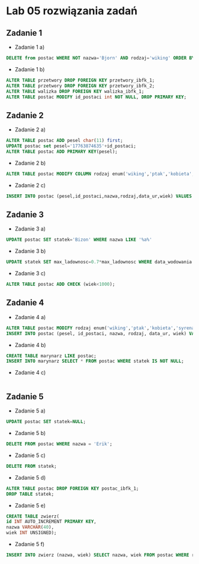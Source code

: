 # Lab 05 rozwiązania zadań

## Zadanie 1
* Zadanie 1 a)
```sql
DELETE from postac WHERE NOT nazwa='Bjorn' AND rodzaj='wiking' ORDER BY wiek DESC LIMIT 2;
```
* Zadanie 1 b)
```sql
ALTER TABLE przetwory DROP FOREIGN KEY przetwory_ibfk_1;
ALTER TABLE przetwory DROP FOREIGN KEY przetwory_ibfk_2;
ALTER TABLE walizka DROP FOREIGN KEY walizka_ibfk_1;
ALTER TABLE postac MODIFY id_postaci int NOT NULL, DROP PRIMARY KEY;
```

## Zadanie 2
* Zadanie 2 a)
```sql
ALTER TABLE postac ADD pesel char(11) first;
UPDATE postac set pesel='17763874635'+id_postaci;
ALTER TABLE postac ADD PRIMARY KEY(pesel);
```
* Zadanie 2 b)
```sql
ALTER TABLE postac MODIFY COLUMN rodzaj enum('wiking','ptak','kobieta','syrena');
```
* Zadanie 2 c)
```sql
INSERT INTO postac (pesel,id_postaci,nazwa,rodzaj,data_ur,wiek) VALUES ('17763874643','8','Gertruda Nieszczera','syrena','1980-03-03', '43');
```

## Zadanie 3
* Zadanie 3 a)
```sql
UPDATE postac SET statek='Bizon' WHERE nazwa LIKE '%a%'
```
* Zadanie 3 b)
```sql
UPDATE statek SET max_ladownosc=0.7*max_ladownosc WHERE data_wodowania BETWEEN '1901-01-01' AND '2000-12-31';
```
* Zadanie 3 c)
```sql
ALTER TABLE postac ADD CHECK (wiek<1000);
```

## Zadanie 4
* Zadanie 4 a)
```sql
ALTER TABLE postac MODIFY rodzaj enum('wiking','ptak','kobieta','syrena','wąż');
INSERT INTO postac (pesel, id_postaci, nazwa, rodzaj, data_ur, wiek) VALUES ('17763874644', '9', 'Loko', 'wąż', '2010-09-09', '13');
```
* Zadanie 4 b)
```sql
CREATE TABLE marynarz LIKE postac;
INSERT INTO marynarz SELECT * FROM postac WHERE statek IS NOT NULL;
```
* Zadanie 4 c)
```sql

```

## Zadanie 5
* Zadanie 5 a)
```sql
UPDATE postac SET statek=NULL;
```
* Zadanie 5 b)
```sql
DELETE FROM postac WHERE nazwa = 'Erik';
```
* Zadanie 5 c)
```sql
DELETE FROM statek;
```
* Zadanie 5 d)
```sql
ALTER TABLE postac DROP FOREIGN KEY postac_ibfk_1;
DROP TABLE statek;
```
* Zadanie 5 e)
```sql
CREATE TABLE zwierz(
id INT AUTO_INCREMENT PRIMARY KEY,
nazwa VARCHAR(40),
wiek INT UNSIGNED);
```
* Zadanie 5 f)
```sql
INSERT INTO zwierz (nazwa, wiek) SELECT nazwa, wiek FROM postac WHERE rodzaj='ptak' OR rodzaj='wąż';
```
